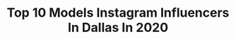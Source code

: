 ---
title: Top 10 Models Instagram Influencers In Dallas In 2020
description: >-
  Find top models Instagram influencers in Dallas in 2020. Most popular hashtags: #model #dallas #fashion #texas.
platform: Instagram
profiles:
  - username: "mroca1214"
    fullname: >-
      Alissa Roca
    location: "United States"
    followers: 8339
    engagement: 913
    commentsToLikes: 0.046003
    id: ck8tcsoq50iz20j7818yjjiae
    verified: false
    hashtags: "#concert, #style, #classy, #skyporn"
  - username: "joannaqluvsu"
    fullname: >-
      J o a n n a  👑
    location: "United States"
    followers: 3137
    engagement: 1435
    commentsToLikes: 0.049641
    id: ck15qawyh1yid0i19dbunzgku
    verified: false
    hashtags: "#hudsonthames, #aritzia, #backtolife, #nicopop"
  - username: "erbanegalore"
    fullname: >-
      Erbane
    location: "United States"
    followers: 29537
    engagement: 641
    commentsToLikes: 0.003830
    id: ck5q388rqjoxp0i11hebfyzwa
    verified: false
    hashtags: "#model, #dallasfilm, #bobbyv, #fordescape"
  - username: "carmineroseofficial"
    fullname: >-
      CarmineRose
    location: "United States"
    followers: 52668
    engagement: 407
    commentsToLikes: 0.019586
    id: ck6u2x1mzuevv0j719pdz3ajx
    verified: false
    hashtags: "#carminerose, #modellife, #all2020, #lingerie"
  - username: "amyachanel"
    fullname: >-
      AMYACHANEL❤️
    location: "United States"
    followers: 6170
    engagement: 2570
    commentsToLikes: 0.030811
    id: ck8swjyv9ecco0j78n5epipc9
    verified: false
    hashtags: "#fashionnova, #ambassador, #stayinside, #novababe"
  - username: "rayleefaythe"
    fullname: >-
      Raylee Faythe
    location: "United States"
    followers: 15740
    engagement: 430
    commentsToLikes: 0.034117
    id: ck5ztk83q0ks60i14edz3rbc3
    verified: false
    hashtags: "#pbr, #nascar, #peanutsandcrackerjacks, #monstergirlmonday"
  - username: "avashae_official"
    fullname: >-
      ★ 𝓐𝓿𝓪 𝓢𝓱𝓪𝓮 ★
    location: "United States"
    followers: 35263
    engagement: 292
    commentsToLikes: 0.020470
    id: ck5bwof4dm3ed0i11fn2mudft
    verified: false
    hashtags: "#winninginrebel, #editorialphotography, #navarro, #holidays"
  - username: "tierrajenaae"
    fullname: >-
      Tierra Jenae Giles
    location: "United States"
    followers: 11083
    engagement: 1119
    commentsToLikes: 0.067536
    id: ck5c4ucm324hw0i11n4geck2p
    verified: false
    hashtags: "#goodgirlsgonebad, #socialdistancing, #tiktok, #stayyoassinside"
  - username: "mrbrandonjustin"
    fullname: >-
      Brandon Hardy
    location: "United States"
    followers: 3039
    engagement: 1299
    commentsToLikes: 0.148698
    id: ck5cdx4l3jy6s0i118rzlveol
    verified: false
    hashtags: "#ad, #blackmalemodels, #fallstyle, #footballgear"
  - username: "sosi_kameleon"
    fullname: >-
      S O S I   K A M E L E O N
    location: "United States"
    followers: 12904
    engagement: 376
    commentsToLikes: 0.033503
    id: ck5hge7t12bf80i11o8by7ycs
    verified: false
    hashtags: "#letsgetit, #california, #braids, #buystock"
---